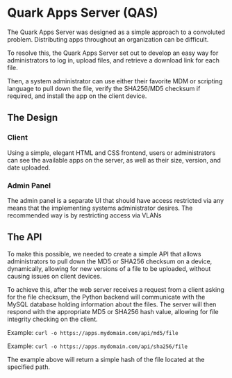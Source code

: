 # Quark Apps Server (QAS)

The Quark Apps Server was designed as a simple approach to a convoluted problem. Distributing apps throughout an organization can be difficult.

To resolve this, the Quark Apps Server set out to develop an easy way for administrators to log in, upload files, and retrieve a download link for each file.

Then, a system administrator can use either their favorite MDM or scripting language to pull down the file, verify the SHA256/MD5 checksum if required, and install the app on the client device.


## The Design

### Client
Using a simple, elegant HTML and CSS frontend, users or administrators can see the available apps on the server, as well as their size, version, and date uploaded.

### Admin Panel
The admin panel is a separate UI that should have access restricted via any means that the implementing systems administrator desires. The recommended way is by restricting access via VLANs


## The API

To make this possible, we needed to create a simple API that allows administrators to pull down the MD5 or SHA256 checksum on a device, dynamically, allowing for new versions of a file to be uploaded, without causing issues on client devices.

To achieve this, after the web server receives a request from a client asking for the file checksum, the Python backend will communicate with the MySQL database holding information about the files. The server will then respond with the appropriate MD5 or SHA256 hash value, allowing for file integrity checking on the client.

Example: `curl -o https://apps.mydomain.com/api/md5/file`

Example: `curl -o https://apps.mydomain.com/api/sha256/file`

The example above will return a simple hash of the file located at the specified path.